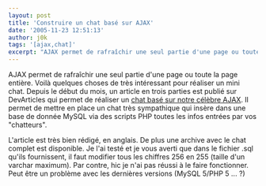 ```yaml
---
layout: post
title: 'Construire un chat basé sur AJAX'
date: '2005-11-23 12:51:13'
author: j0k
tags: '[ajax,chat]'
excerpt: "AJAX permet de rafraîchir une seul partie d'une page ou toute la page entière. Voilà quelques choses de très intéressant pour réaliser un mini chat.     \nDepuis le début du mois, un article en trois parties est publié sur DevArticles qui permet de réaliser un [chat basé sur notre célèbre AJAX](http://tinyurl.com/cjq2a). Il permet de mettre en place un      …"
---
```


AJAX permet de rafraîchir une seul partie d'une page ou toute la page entière. Voilà quelques choses de très intéressant pour réaliser un mini chat.
Depuis le début du mois, un article en trois parties est publié sur DevArticles qui permet de réaliser un [chat basé sur notre célèbre AJAX](http://tinyurl.com/cjq2a). Il permet de mettre en place un chat très sympathique qui insère dans une base de donnée MySQL via des scripts PHP toutes les infos entrées par vos "chatteurs".

L'article est très bien rédigé, en anglais. De plus une archive avec le chat complet est disponible. Je l'ai testé et je vous averti que dans le fichier .sql qu'ils fournissent, il faut modifier tous les chiffres 256 en 255 (taille d'un varchar maximum). Par contre, hic je n'ai pas réussi à le faire fonctionner. Peut être un problème avec les dernières versions (MySQL 5/PHP 5 ... ?)

